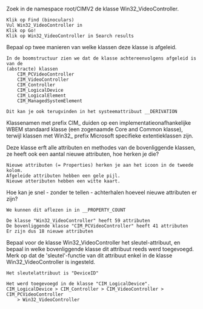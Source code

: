 Zoek in de namespace root/CIMV2 de klasse Win32_VideoController. 

```
Klik op Find (binoculars)
Vul Win32_VideoController in
Klik op Go!
Klik op Win32_VideoController in Search results
```

Bepaal op twee manieren van welke klassen deze klasse is afgeleid.

```
In de boomstructuur zien we dat de klasse achtereenvolgens afgeleid is van de 
(abstracte) klassen 
	CIM_PCVideoController
	CIM_VideoController
	CIM_Controller
	CIM_LogicalDevice
	CIM_LogicalElement
	CIM_ManagedSystemElement

Dit kan je ook terugvinden in het systeemattribuut __DERIVATION
```

Klassenamen met prefix CIM_ duiden op een implementatieonafhankelijke WBEM standaard klasse (een zogenaamde Core and Common klasse), terwijl klassen met Win32_ prefix Microsoft specifieke extentieklassen zijn.

Deze klasse erft alle attributen en methodes van de bovenliggende klassen, ze heeft ook een aantal nieuwe attributen, hoe herken je die? 

```
Nieuwe attributen (= Properties) herken je aan het icoon in de tweede kolom.
Afgeleide attributen hebben een gele pijl.
Nieuwe atteributen hebben een witte kaart.
```

Hoe kan je snel - zonder te tellen - achterhalen hoeveel nieuwe attributen er zijn?

```
We kunnen dit aflezen in in __PROPERTY_COUNT

De klasse "Win32_VideoController" heeft 59 attributen
De bovenliggende klasse "CIM_PCVideoController" heeft 41 attributen
Er zijn dus 18 nieuwe attributen
```

Bepaal voor de klasse Win32_VideoController het sleutel-attribuut, en bepaal in welke bovenliggende klasse dit attribuut reeds werd toegevoegd. 
Merk op dat de 'sleutel'-functie van dit attribuut enkel in de klasse Win32_VideoController is ingesteld.

```
Het sleutelattribuut is "DeviceID"

Het werd toegevoegd in de klasse "CIM_LogicalDevice".
CIM_LogicalDevice > CIM_Controller > CIM_VideoController > CIM_PCVideoController
	> Win32_VideoController
```